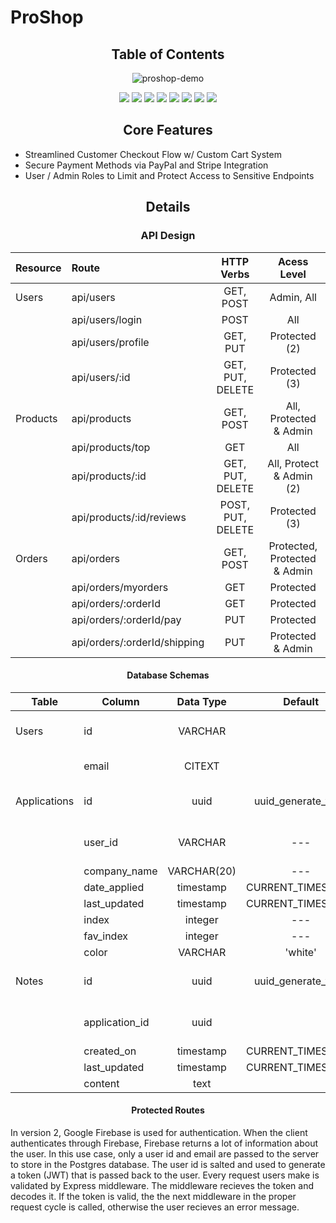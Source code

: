 # ProShop

<div align="center">

## Table of Contents

</div>

<div align="center">
    
![proshop-demo](https://user-images.githubusercontent.com/67344952/143984526-fbb3c235-5c4b-4d85-a4c4-9b11f84f05e4.gif)

<img src="https://img.shields.io/badge/React-20232A?style=for-the-badge&logo=react&logoColor=61DAFB"/> <img src="https://img.shields.io/badge/Redux-593D88?style=for-the-badge&logo=redux&logoColor=white"/> <img src="https://img.shields.io/badge/npm-CB3837?style=for-the-badge&logo=npm&logoColor=white" /> <img src="https://img.shields.io/badge/CSS3-1572B6?style=for-the-badge&logo=css3&logoColor=white"/> <img src="https://img.shields.io/badge/HTML5-E34F26?style=for-the-badge&logo=html5&logoColor=white" /> <img src="https://img.shields.io/badge/Node.js-339933?style=for-the-badge&logo=nodedotjs&logoColor=white"/> <img src="https://img.shields.io/badge/Express.js-000000?style=for-the-badge&logo=express&logoColor=white"/> <img src="https://img.shields.io/badge/MongoDB-white?style=for-the-badge&logo=mongodb&logoColor=4EA94B"/>  
  
</div>
  
<div align="center">

## Core Features

</div>
 
* Streamlined Customer Checkout Flow w/ Custom Cart System
* Secure Payment Methods via PayPal and Stripe Integration
* User / Admin Roles to Limit and Protect Access to Sensitive Endpoints

<div align="center">
  
## Details
  
### API Design
  
| Resource     | Route             | HTTP Verbs  | Acess Level   |
| :----------- | :---------------- | :---------: | :---------:   |
| Users        | api/users         |  GET, POST  | Admin, All    |
|              | api/users/login   |  POST       | All           |
|              | api/users/profile |  GET, PUT   | Protected (2) |
|              | api/users/:id     |  GET, PUT, DELETE   | Protected (3) |
| Products     | api/products      |  GET, POST  | All, Protected & Admin |
|              | api/products/top  | GET         | All           |
|              | api/products/:id  |  GET, PUT, DELETE  | All, Protect & Admin (2) |
|              | api/products/:id/reviews  |  POST, PUT, DELETE  | Protected (3) |
| Orders       | api/orders        | GET, POST   | Protected, Protected & Admin |
|              | api/orders/myorders    | GET   | Protected |
|              | api/orders/:orderId    | GET   | Protected |
|              | api/orders/:orderId/pay    | PUT   | Protected |
|              | api/orders/:orderId/shipping    | PUT   | Protected & Admin |
  
</div>

<div align="center">

#### Database Schemas

| Table        | Column         |  Data Type  |       Default       |      Constraints      |
| ------------ | -------------- | :---------: | :-----------------: | :-------------------: |
| Users        | id             |   VARCHAR   |                     | PRIMARY KEY, NOT NULL |
|              | email          |   CITEXT    |                     |   NOT NULL, UNIQUE    |
| Applications | id             |    uuid     | uuid_generate_v4( ) | PRIMARY KEY, NOT NULL |
|              | user_id        |   VARCHAR   |         ---         | NOT NULL, FOREIGN KEY |
|              | company_name   | VARCHAR(20) |         ---         |       NOT NULL        |
|              | date_applied   |  timestamp  |  CURRENT_TIMESTAMP  |                       |
|              | last_updated   |  timestamp  |  CURRENT_TIMESTAMP  |                       |
|              | index          |   integer   |         ---         |       NOT NULL        |
|              | fav_index      |   integer   |         ---         |       NOT NULL        |
|              | color          |   VARCHAR   |       'white'       |                       |
| Notes        | id             |    uuid     | uuid_generate_v4( ) | PRIMARY KEY, NOT_NULL |
|              | application_id |    uuid     |                     | NOT NULL, FOREIGN KEY |
|              | created_on     |  timestamp  |  CURRENT_TIMESTAMP  |       NOT NULL        |
|              | last_updated   |  timestamp  |  CURRENT_TIMESTAMP  |                       |
|              | content        |    text     |                     |       NOT NULL        |

</div>

<div align="center">

#### Protected Routes

</div> 
   In version 2, Google Firebase is used for authentication. When the client authenticates through Firebase, Firebase returns a lot of information about the user. In this use case, only a user id and email are passed to the server to store in the Postgres database. The user id is salted and used to generate a token (JWT) that is passed back to the user. Every request users make is validated by Express middleware. The middleware recieves the token and decodes it. If the token is valid, the the next middleware in the proper request cycle is called, otherwise the user recieves an error message.
